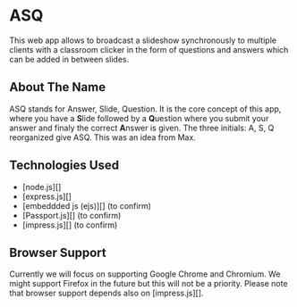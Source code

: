 ASQ
===

This web app allows to broadcast a slideshow synchronously to multiple clients
with a classroom clicker in the form of questions and answers which can be added
in between slides.

About The Name
--------------

ASQ stands for Answer, Slide, Question.
It is the core concept of this app, where you have a **S**lide followed by a
**Q**uestion where you submit your answer and finaly the correct **A**nswer is
given.
The three initials: A, S, Q reorganized give ASQ.
This was an idea from Max.

Technologies Used
-----------------
- [node.js][]
- [express.js][]
- [embeddded js (ejs)][] (to confirm)
- [Passport.js][] (to confirm)
- [impress.js][] (to confirm)

Browser Support
---------------

Currently we will focus on supporting Google Chrome and Chromium.
We might support Firefox in the future but this will not be a priority.
Please note that browser support depends also on [impress.js][].